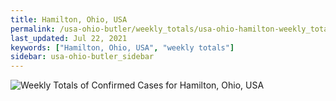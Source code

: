 ```yaml
---
title: Hamilton, Ohio, USA
permalink: /usa-ohio-butler/weekly_totals/usa-ohio-hamilton-weekly_totals.html
last_updated: Jul 22, 2021
keywords: ["Hamilton, Ohio, USA", "weekly totals"]
sidebar: usa-ohio-butler_sidebar
---
```


![Weekly Totals of Confirmed Cases for Hamilton, Ohio, USA](/covid_tracker/images/graphs/usa-ohio-hamilton-weekly_totals_graph.png)
